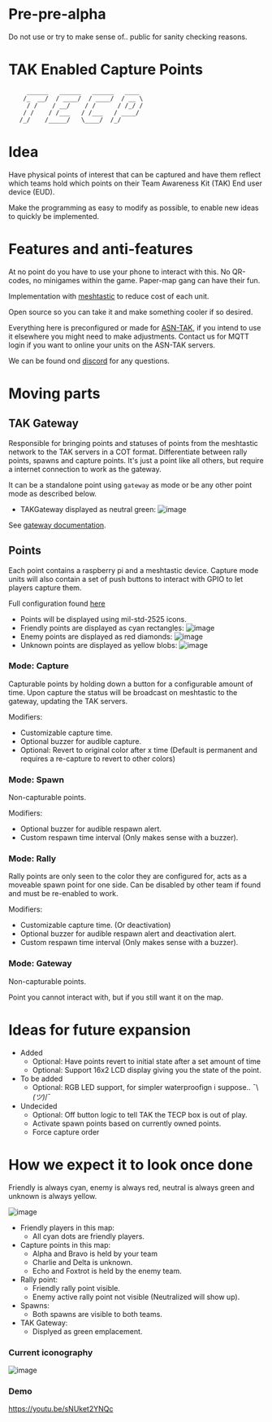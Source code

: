 # Pre-pre-alpha
Do not use or try to make sense of.. public for sanity checking reasons. 

# **T**AK **E**nabled **C**apture **P**oints
```
     ______   ______   ______   ____ 
    /_  __/  / ____/  / ____/  / __ \
     / /    / __/    / /      / /_/ /
    / /    / /___   / /___   / ____/ 
   /_/    /_____/   \____/  /_/      
```                                  

# Idea
Have physical points of interest that can be captured and have them reflect which teams hold which points on their Team Awareness Kit (TAK) End user device (EUD).

Make the programming as easy to modify as possible, to enable new ideas to quickly be implemented. 

# Features and anti-features 

At no point do you have to use your phone to interact with this. No QR-codes, no minigames within the game. Paper-map gang can have their fun. 

Implementation with [meshtastic](https://meshtastic.org/) to reduce cost of each unit.

Open source so you can take it and make something cooler if so desired. 

Everything here is preconfigured or made for [ASN-TAK](https://airsoftnorge.com/tak), if you intend to use it elsewhere you might need to make adjustments.
Contact us for MQTT login if you want to online your units on the ASN-TAK servers. 

We can be found ond [discord](https://discord.gg/m3yaCJWtAk) for any questions.

# Moving parts

## TAK Gateway 

Responsible for bringing points and statuses of points from the meshtastic network to the TAK servers in a COT format.
Differentiate between rally points, spawns and capture points. It's just a point like all others, but require a internet connection to work as the gateway.

It can be a standalone point using `gateway` as mode or be any other point mode as described below. 

* TAKGateway displayed as neutral green: ![image](https://user-images.githubusercontent.com/25975089/226063791-ca2dff6c-61ee-4033-b3bf-3df42e37ee06.png)

See [gateway documentation](https://github.com/airsoftnorge/TECP/blob/main/TAKGateway/readme.md).

## Points
Each point contains a raspberry pi and a meshtastic device. Capture mode units will also contain a set of push buttons to interact with GPIO to let players capture them.

Full configuration found [here](https://github.com/airsoftnorge/TECP/blob/main/Point/config.json)

* Points will be displayed using mil-std-2525 icons. 
* Friendly points are displayed as cyan rectangles:  ![image](https://user-images.githubusercontent.com/25975089/224482967-b65e6aac-3ea6-467e-b414-f8c413cf2214.png)
* Enemy points are displayed as red diamonds:  ![image](https://user-images.githubusercontent.com/25975089/224482983-6dd2923c-d575-45b1-a8a7-a7d7c0ee4f93.png)
* Unknown points are displayed as yellow blobs:  ![image](https://user-images.githubusercontent.com/25975089/226063905-da9f559a-fe30-4a10-8647-a31aa644e81a.png)


### Mode: Capture
Capturable points by holding down a button for a configurable amount of time. Upon capture the status will be broadcast on meshtastic to the gateway, updating the TAK servers.

Modifiers:
* Customizable capture time.
* Optional buzzer for audible capture.
* Optional: Revert to original color after x time (Default is permanent and requires a re-capture to revert to other colors)


### Mode: Spawn
Non-capturable points.

Modifiers:
* Optional buzzer for audible respawn alert.
* Custom respawn time interval (Only makes sense with a buzzer).

### Mode: Rally
Rally points are only seen to the color they are configured for, acts as a moveable spawn point for one side.
Can be disabled by other team if found and must be re-enabled to work.

Modifiers:
* Customizable capture time. (Or deactivation)
* Optional buzzer for audible respawn alert and deactivation alert.
* Custom respawn time interval (Only makes sense with a buzzer).

### Mode: Gateway
Non-capturable points.

Point you cannot interact with, but if you still want it on the map.

# Ideas for future expansion

* Added 
     * Optional: Have points revert to initial state after a set amount of time
     * Optional: Support 16x2 LCD display giving you the state of the point. 
* To be added 
     * Optional: RGB LED support, for simpler waterproofign i suppose.. ¯\\_(ツ)_/¯
* Undecided 
     * Optional: Off button logic to tell TAK the TECP box is out of play.
     * Activate spawn points based on currently owned points.
     * Force capture order


# How we expect it to look once done
Friendly is always cyan, enemy is always red, neutral is always green and unknown is always yellow.

![image](https://user-images.githubusercontent.com/25975089/226100329-8f1fd189-8a1e-42dc-b367-1ef818c3bf21.png)
* Friendly players in this map:
  * All cyan dots are friendly players. 
* Capture points in this map:
  * Alpha and Bravo is held by your team
  * Charlie and Delta is unknown.
  * Echo and Foxtrot is held by the enemy team.
* Rally point:
  * Friendly rally point visible.
  * Enemy active rally point not visible (Neutralized will show up).
* Spawns:
  * Both spawns are visible to both teams.
* TAK Gateway:
  * Displyed as green emplacement.

### Current iconography
![image](https://user-images.githubusercontent.com/25975089/226099443-4faafd48-147a-4c48-894b-2f4fcaa18a2d.png)


### Demo

https://youtu.be/sNUket2YNQc
